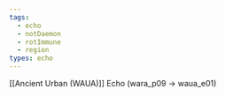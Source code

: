 ```yaml
---
tags:
  - echo
  - notDaemon
  - rotImmune
  - region
types: echo
---
```

[[Ancient Urban (WAUA)]] Echo (wara_p09 -> waua_e01)